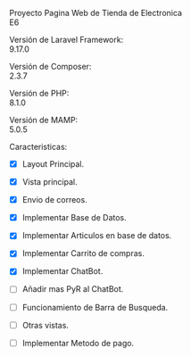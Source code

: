 Proyecto Pagina Web de Tienda de Electronica<br>
E6

Versión de Laravel Framework:<br>
9.17.0

Versión de Composer:<br>
2.3.7

Versión de PHP:<br>
8.1.0

Versión de MAMP:<br>
5.0.5

Caracteristicas:
- [x] Layout Principal.
- [x] Vista principal.
- [x] Envio de correos.
- [x] Implementar Base de Datos.
- [x] Implementar Articulos en base de datos.
- [x] Implementar Carrito de compras.
- [x] Implementar ChatBot.
- [ ] Añadir mas PyR al ChatBot.
- [ ] Funcionamiento de Barra de Busqueda.
- [ ] Otras vistas.
- [ ] Implementar Metodo de pago.

